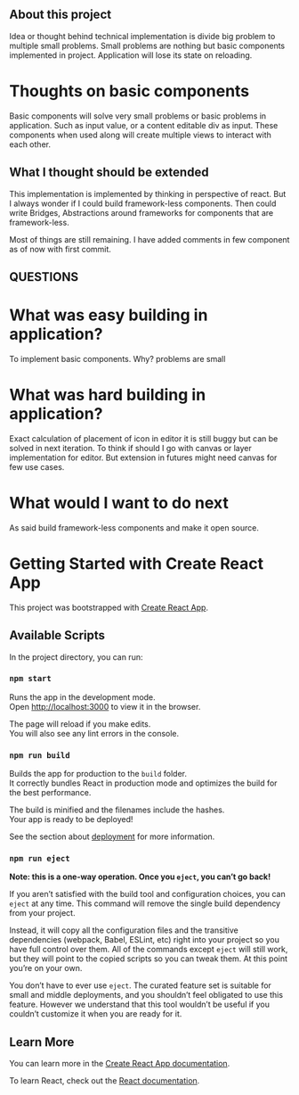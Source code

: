 ## About this project

Idea or thought behind technical implementation is divide big problem to multiple small problems. Small problems are nothing but basic components implemented in project. Application will lose its state on reloading.

# Thoughts on basic components

Basic components will solve very small problems or basic problems in application. Such as input value, or a content editable div as input. These components when used along will create multiple views to interact with each other. 

## What I thought should be extended

This implementation is implemented by thinking in perspective of react. But I always wonder if I could build framework-less components. Then could write Bridges, Abstractions around frameworks for components that are framework-less.

Most of things are still remaining. I have added comments in few component as of now with first commit.

## QUESTIONS

# What was easy building in application?

To implement basic components. Why? problems are small

# What was hard building in application?

Exact calculation of placement of icon in editor it is still buggy but can be solved in next iteration. To think if should I go with canvas or layer implementation for editor. But extension in futures might need canvas for few use cases.

# What would I want to do next

As said build framework-less components and make it open source.

# Getting Started with Create React App

This project was bootstrapped with [Create React App](https://github.com/facebook/create-react-app).

## Available Scripts

In the project directory, you can run:

### `npm start`

Runs the app in the development mode.\
Open [http://localhost:3000](http://localhost:3000) to view it in the browser.

The page will reload if you make edits.\
You will also see any lint errors in the console.

### `npm run build`

Builds the app for production to the `build` folder.\
It correctly bundles React in production mode and optimizes the build for the best performance.

The build is minified and the filenames include the hashes.\
Your app is ready to be deployed!

See the section about [deployment](https://facebook.github.io/create-react-app/docs/deployment) for more information.

### `npm run eject`

**Note: this is a one-way operation. Once you `eject`, you can’t go back!**

If you aren’t satisfied with the build tool and configuration choices, you can `eject` at any time. This command will remove the single build dependency from your project.

Instead, it will copy all the configuration files and the transitive dependencies (webpack, Babel, ESLint, etc) right into your project so you have full control over them. All of the commands except `eject` will still work, but they will point to the copied scripts so you can tweak them. At this point you’re on your own.

You don’t have to ever use `eject`. The curated feature set is suitable for small and middle deployments, and you shouldn’t feel obligated to use this feature. However we understand that this tool wouldn’t be useful if you couldn’t customize it when you are ready for it.

## Learn More

You can learn more in the [Create React App documentation](https://facebook.github.io/create-react-app/docs/getting-started).

To learn React, check out the [React documentation](https://reactjs.org/).


